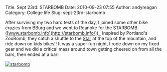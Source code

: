 Title: Sept 23rd: STARBOMB
Date: 2010-09-23 07:55
Author: andyreagan
Category: College life
Slug: sept-23rd-starbomb

After surviving my two hard tests of the day, I joined some other bike
crazies from BBurg and we went to Roanoke for the STARBOMB
([www.starbomb.info](http://starbomb.info/)).  Inspired by Portland's
ZooBomb, they catch a shuttle to the
[Star](http://en.wikipedia.org/wiki/Roanoke_Star) at the top of the
mountain, and ride down on kids bikes!! It was a super fun night, I rode
down on my fixed gear and we did a critical mass around town getting
cheered on from all the bars, then ended at a bar!

[![](http://andyreagan.com/wp-content/uploads/2010/09/starbomb.png "starbomb")](http://andyreagan.com/wp-content/uploads/2010/09/starbomb.png)
